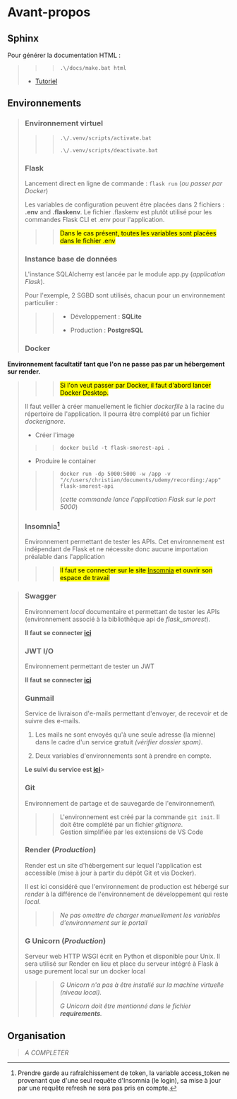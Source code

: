 # Avant-propos

## Sphinx

Pour générer la documentation HTML :

>>>`.\/docs/make.bat html`
>
>* [Tutoriel](https://techwritingmatters.com/documenting-with-sphinx-tutorial-intro-overview>)

## Environnements

>### Environnement virtuel
>
>>>`.\/.venv/scripts/activate.bat`
>>>
>>>`.\/.venv/scripts/deactivate.bat`
>
>### Flask
>
>Lancement direct en ligne de commande : `flask run` (_ou passer par Docker_)
>
>Les variables de configuration peuvent être placées dans 2 fichiers : **.env**
and **.flaskenv**. Le fichier .flaskenv est plutôt utilisé pour les commandes
Flask CLI et .env pour l'application.
>
>>><mark>Dans le cas présent, toutes les variables sont placées dans le fichier .env</mark>
>
>### Instance base de données
>
>L'instance SQLAlchemy est lancée par le module app.py (_application Flask_).
>
>Pour l'exemple, 2 SGBD sont utilisés, chacun pour un environnement particulier :
>
>>>* Développement : **SQLite**
>>>
>>>* Production : **PostgreSQL**
>
>### Docker

**Environnement facultatif tant que l'on ne passe pas par un hébergement sur render.**
>
>>><mark>Si l'on veut passer par Docker, il faut d'abord lancer Docker Desktop.</mark>
>
>Il faut veiller à créer manuellement le fichier _dockerfile_ à la racine du
répertoire de l'application. Il pourra être complété par un fichier _dockerignore_.
>
>* Créer l'image
>
>>>`docker build -t flask-smorest-api .`
>
>* Produire le container
>
>>>`docker run -dp 5000:5000 -w /app -v
"/c/users/christian/documents/udemy/recording:/app" flask-smorest-api`
>>>
>>>(_cette commande lance l'application Flask sur le port 5000_)
>
>### Insomnia[^1]
>
>Environnement permettant de tester les APIs. Cet environnement est indépendant
de Flask et ne nécessite donc aucune importation préalable dans l'application
>
>>><mark>Il faut se connecter sur le site
[Insomnia](https://app.insomnia.rest/app/dashboard/organizations)
et ouvrir son espace de travail</mark>

[^1]: Prendre garde au rafraîchissement de token, la variable access_token ne provenant que d'une seul requête d'Insomnia (le login), sa mise à jour par une requête refresh ne sera pas pris en compte.
>
>### Swagger
>
>Environnement _local_ documentaire et permettant de tester les APIs
(environnement associé à la bibliothêque api de _flask_smorest_).
>
>**Il faut se connecter [ici](http://localhost:5000/swagger-ui)**
>
>### JWT I/O
>
>Environnement permettant de tester un JWT
>
>**Il faut se connecter [ici](https://jwt.io)**
>
>### Gunmail
>
>Service de livraison d'e-mails permettant d'envoyer, de recevoir et de suivre
des e-mails.
>
>1. Les mails ne sont envoyés qu'à une seule adresse (la mienne) dans le cadre
d'un service gratuit _(vérifier dossier spam)_.
>
>2. Deux variables d'environnements sont à prendre en compte.
>
>**Le suivi du service est [ici](https://app.mailgun.com/mg/dashboard)**>
>### Git
>
>Environnement de partage et de sauvegarde de l'environnement\
>>>L'environnement est créé par la commande `git init`. Il doit être complété
par un fichier _gitignore_.\
>>>Gestion simplifiée par les extensions de VS Code
>
>### Render (_Production_)
>
>Render est un site d'hébergement sur lequel l'application est accessible (mise
à jour à partir du dépôt Git et via Docker).
>
>Il est ici considéré que l'environnement de production est hébergé sur _render_
à la différence de l'environnement de développement qui reste _local_.
>
>>>_Ne pas omettre de charger manuellement les variables d'environnement sur le portail_
>
>### G Unicorn (_Production_)
>
>Serveur web HTTP WSGI écrit en Python et disponible pour Unix.
>Il sera utilisé sur Render en lieu et place du serveur intégré à Flask à usage
purement local sur un docker local
>
>>>_G Unicorn n'a pas à être installé sur la machine virtuelle (niveau local)._
>>>
>>>_G Unicorn doit être mentionné dans le fichier **requirements**._
>
## Organisation
>
>*A COMPLETER*
